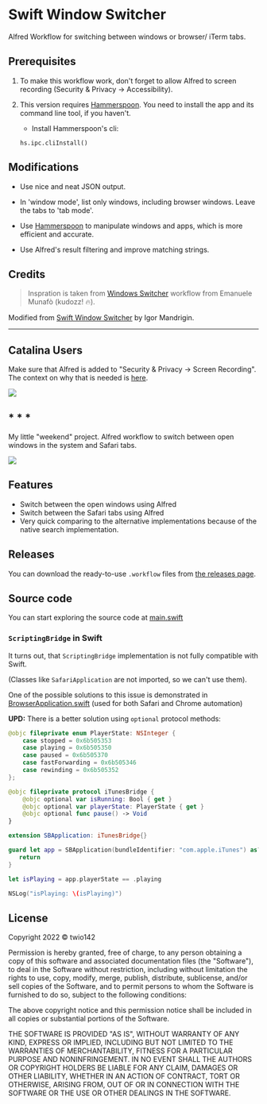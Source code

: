 # Swift Window Switcher

Alfred Workflow for switching between windows or browser/ iTerm tabs.

## Prerequisites

1. To make this workflow work, don't forget to allow Alfred to screen recording (Security & Privacy → Accessibility).

2. This version requires [Hammerspoon](https://github.com/Hammerspoon/hammerspoon). You need to install the app and its command line tool, if you haven't.

    - Install Hammerspoon's cli:

    ```
    hs.ipc.cliInstall()
    ```

## Modifications

- Use nice and neat JSON output.

- In 'window mode', list only windows, including browser windows. Leave the tabs to 'tab mode'.

- Use [Hammerspoon](https://github.com/Hammerspoon/hammerspoon) to manipulate windows and apps, which is more efficient and accurate.

- Use Alfred's result filtering and improve matching strings.

## Credits

> Inspration is taken from [Windows Switcher](https://www.alfredforum.com/topic/9326-a-simple-windows-switcher/) workflow from Emanuele Munafò (kudozz! 🔥).

Modified from [Swift Window Switcher](https://github.com/mandrigin/AlfredSwitchWindows) by Igor Mandrigin.

---

## Catalina Users

Make sure that Alfred is added to "Security & Privacy -> Screen Recording".
The context on why that is needed is [here](https://github.com/mandrigin/AlfredSwitchWindows/issues/31).

![](/catalina.png)

## * * *

My little "weekend" project.
Alfred workflow to switch between open windows in the system and Safari tabs.

![](/demo_concise.gif)

## Features
- Switch between the open windows using Alfred
- Switch between the Safari tabs using Alfred
- Very quick comparing to the alternative implementations because of the native search implementation.

## Releases

You can download the ready-to-use `.workflow` files from [the releases page](https://github.com/mandrigin/AlfredSwitchWindows/releases).

## Source code

You can start exploring the source code at [main.swift](EnumWindows/main.swift)

### `ScriptingBridge` in Swift

It turns out, that `ScriptingBridge` implementation is not fully compatible with Swift.

(Classes like `SafariApplication` are not imported, so we can't use them).

One of the possible solutions to this issue is demonstrated in [BrowserApplication.swift](EnumWindows/BrowserApplication.swift)
(used for both Safari and Chrome automation)

**UPD:** There is a better solution using `optional` protocol methods:
```swift
@objc fileprivate enum PlayerState: NSInteger {
    case stopped = 0x6b505353
    case playing = 0x6b505350
    case paused = 0x6b505370
    case fastForwarding = 0x6b505346
    case rewinding = 0x6b505352
};

@objc fileprivate protocol iTunesBridge {
    @objc optional var isRunning: Bool { get }
    @objc optional var playerState: PlayerState { get }
    @objc optional func pause() -> Void
}

extension SBApplication: iTunesBridge{}

guard let app = SBApplication(bundleIdentifier: "com.apple.iTunes") as? iTunesBridge else {
   return
}

let isPlaying = app.playerState == .playing

NSLog("isPlaying: \(isPlaying)")
```

## License

Copyright 2022 © twio142

Permission is hereby granted, free of charge, to any person obtaining a copy of this software and associated documentation files (the "Software"), to deal in the Software without restriction, including without limitation the rights to use, copy, modify, merge, publish, distribute, sublicense, and/or sell copies of the Software, and to permit persons to whom the Software is furnished to do so, subject to the following conditions:

The above copyright notice and this permission notice shall be included in all copies or substantial portions of the Software.

THE SOFTWARE IS PROVIDED "AS IS", WITHOUT WARRANTY OF ANY KIND, EXPRESS OR IMPLIED, INCLUDING BUT NOT LIMITED TO THE WARRANTIES OF MERCHANTABILITY, FITNESS FOR A PARTICULAR PURPOSE AND NONINFRINGEMENT. IN NO EVENT SHALL THE AUTHORS OR COPYRIGHT HOLDERS BE LIABLE FOR ANY CLAIM, DAMAGES OR OTHER LIABILITY, WHETHER IN AN ACTION OF CONTRACT, TORT OR OTHERWISE, ARISING FROM, OUT OF OR IN CONNECTION WITH THE SOFTWARE OR THE USE OR OTHER DEALINGS IN THE SOFTWARE.
